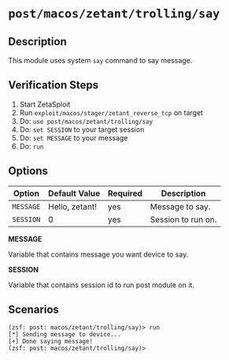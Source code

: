# `post/macos/zetant/trolling/say`

## Description

This module uses system `say` command to say message.

## Verification Steps

1. Start ZetaSploit
2. Run `exploit/macos/stager/zetant_reverse_tcp` on target
3. Do: `use post/macos/zetant/trolling/say`
4. Do: `set SESSION` to your target session
5. Do: `set MESSAGE` to your message
6. Do: `run`

## Options

| Option    | Default Value  | Required | Description        |
|-----------|----------------|----------|--------------------|
| `MESSAGE` | Hello, zetant! | yes      | Message to say.    |
| `SESSION` | 0              | yes      | Session to run on. |

**MESSAGE**

Variable that contains message you want device to say.

**SESSION**

Variable that contains session id to run post module on it.

## Scenarios

```
(zsf: post: macos/zetant/trolling/say)> run
[*] Sending message to device...
[+] Done saying message!
(zsf: post: macos/zetant/trolling/say)>
```
